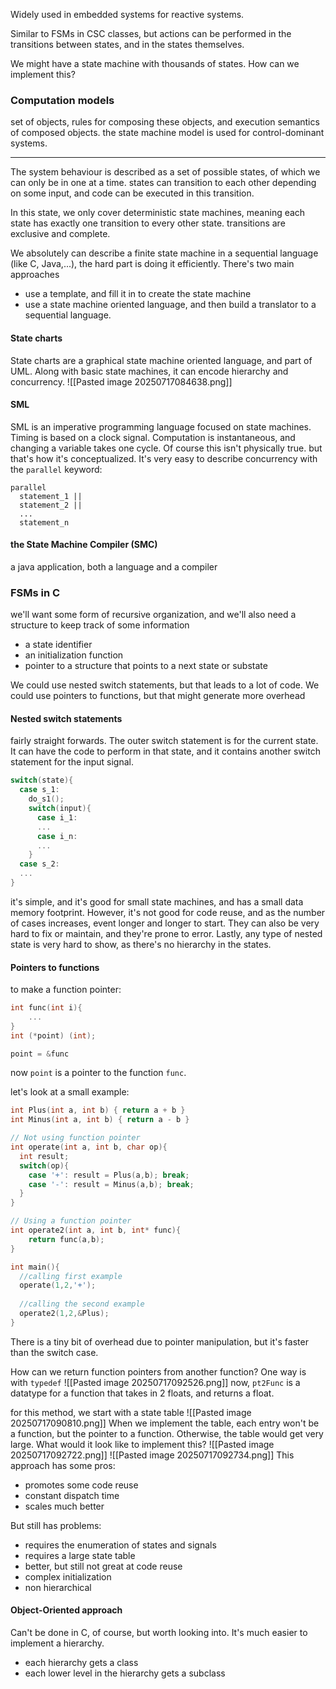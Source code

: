 Widely used in embedded systems for reactive systems.

Similar to FSMs in CSC classes, but actions can be performed in the transitions between states, and in the states themselves.

We might have a state machine with thousands of states. How can we implement this?

### Computation models
set of objects, rules for composing these objects, and execution semantics of composed objects.
the state machine model is used for control-dominant systems.
___
The system behaviour is described as a set of possible states, of which we can only be in one at a time.
states can transition to each other depending on some input, and code can be executed in this transition.

In this state, we only cover deterministic state machines, meaning each state has exactly one transition to every other state. transitions are exclusive and complete.

We absolutely can describe a finite state machine in a sequential language (like C, Java,...), the hard part is doing it efficiently. There's two main approaches
- use a template, and fill it in to create the state machine
- use a state machine oriented language, and then build a translator to a sequential language.

#### State charts
State charts are a graphical state machine oriented language, and part of UML. Along with basic state machines, it can encode hierarchy and concurrency.
![[Pasted image 20250717084638.png]]
#### SML
SML is an imperative programming language focused on state machines.
Timing is based on a clock signal. Computation is instantaneous, and changing a variable takes one cycle. Of course this isn't physically true. but that's how it's conceptualized.
It's very easy to describe concurrency with the `parallel` keyword:
```
parallel
  statement_1 ||
  statement_2 ||
  ...
  statement_n
```
#### the State Machine Compiler (SMC)
a java application, both a language and a compiler
### FSMs in C
we'll want some form of recursive organization, and we'll also need a structure to keep track of some information
- a state identifier
- an initialization function
- pointer to a structure that points to a next state or substate

We could use nested switch statements, but that leads to a lot of code.
We could use pointers to functions, but that might generate more overhead

#### Nested switch statements
fairly straight forwards. The outer switch statement is for the current state. It can have the code to perform in that state, and it contains another switch statement for the input signal.
```c
switch(state){
  case s_1:
    do_s1();
    switch(input){
      case i_1:
      ...
      case i_n:
      ...
    }
  case s_2:
  ...
}
```
it's simple, and it's good for small state machines, and has a small data memory footprint. However, it's not good for code reuse, and as the number of cases increases, event longer and longer to start.
They can also be very hard to fix or maintain, and they're prone to error.
Lastly, any type of nested state is very hard to show, as there's no hierarchy in the states.
#### Pointers to functions
to make a function pointer:
```c
int func(int i){
	...
}
int (*point) (int);

point = &func
```
now `point` is a pointer to the function `func`.

let's look at a small example:
```c
int Plus(int a, int b) { return a + b }
int Minus(int a, int b) { return a - b }

// Not using function pointer
int operate(int a, int b, char op){
  int result;
  switch(op){
    case '+': result = Plus(a,b); break;
    case '-': result = Minus(a,b); break;
  }
}

// Using a function pointer
int operate2(int a, int b, int* func){
	return func(a,b);
}

int main(){
  //calling first example
  operate(1,2,'+');
  
  //calling the second example
  operate2(1,2,&Plus);
}
```
There is a tiny bit of overhead due to pointer manipulation, but it's faster than the switch case.

How can we return function pointers from another function? One way is with `typedef`
![[Pasted image 20250717092526.png]]
now, `pt2Func` is a datatype for a function that takes in 2 floats, and returns a float.


for this method, we start with a state table
![[Pasted image 20250717090810.png]]
When we implement the table, each entry won't be a function, but the pointer to a function. Otherwise, the table would get very large. What would it look like to implement this?
![[Pasted image 20250717092722.png]]
![[Pasted image 20250717092734.png]]
This approach has some pros:
- promotes some code reuse
- constant dispatch time
- scales much better

But still has problems:
- requires the enumeration of states and signals
- requires a large state table
- better, but still not great at code reuse
- complex initialization
- non hierarchical

#### Object-Oriented approach
Can't be done in C, of course, but worth looking into. It's much easier to implement a hierarchy.
- each hierarchy gets a class
- each lower level in the hierarchy gets a subclass

